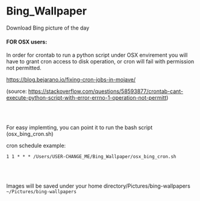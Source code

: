 # Bing_Wallpaper
Download Bing picture of the day


#### FOR OSX users:

In order for crontab to run a python script under OSX envirement you will have to grant cron access to disk operation, or cron will fail with permission not permitted.

https://blog.bejarano.io/fixing-cron-jobs-in-mojave/


(source: https://stackoverflow.com/questions/58593877/crontab-cant-execute-python-script-with-error-errno-1-operation-not-permitt)

&nbsp;  
&nbsp;


For easy implemting, you can point it to run the bash script (osx_bing_cron.sh)


cron schedule example:

`
1 1 * * * /Users/USER-CHANGE_ME/Bing_Wallpaper/osx_bing_cron.sh
`

&nbsp;  
&nbsp;
  
Images will be saved under your home directory/Pictures/bing-wallpapers
`
~/Pictures/bing-wallpapers
`
